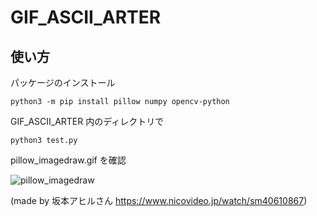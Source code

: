 # GIF_ASCII_ARTER

## 使い方

パッケージのインストール

```
python3 -m pip install pillow numpy opencv-python
```

GIF_ASCII_ARTER 内のディレクトリで

```
python3 test.py
```

pillow_imagedraw.gif を確認

![pillow_imagedraw](https://github.com/weweweok/GIF_ASCII_ARTER/assets/100256521/51f845b2-faa3-4fce-9c6f-1db59486b30e)

(made by 坂本アヒルさん https://www.nicovideo.jp/watch/sm40610867)
